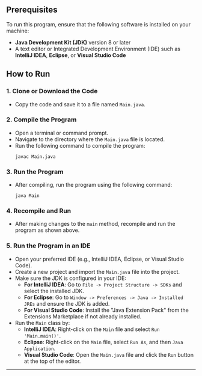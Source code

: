 ## Prerequisites

To run this program, ensure that the following software is installed on your machine:

- **Java Development Kit (JDK)** version 8 or later
- A text editor or Integrated Development Environment (IDE) such as **IntelliJ IDEA**, **Eclipse**, or **Visual Studio Code**

## How to Run

### 1. Clone or Download the Code
- Copy the code and save it to a file named `Main.java`.

### 2. Compile the Program
- Open a terminal or command prompt.
- Navigate to the directory where the `Main.java` file is located.
- Run the following command to compile the program:
  ```
  javac Main.java
  ```

### 3. Run the Program
- After compiling, run the program using the following command:
  ```
  java Main
  ```

### 4. Recompile and Run
- After making changes to the `main` method, recompile and run the program as shown above.

### 5. Run the Program in an IDE
- Open your preferred IDE (e.g., IntelliJ IDEA, Eclipse, or Visual Studio Code).
- Create a new project and import the `Main.java` file into the project.
- Make sure the JDK is configured in your IDE:
  - **For IntelliJ IDEA**: Go to `File -> Project Structure -> SDKs` and select the installed JDK.
  - **For Eclipse**: Go to `Window -> Preferences -> Java -> Installed JREs` and ensure the JDK is added.
  - **For Visual Studio Code**: Install the "Java Extension Pack" from the Extensions Marketplace if not already installed.
- Run the `Main` class by:
  - **IntelliJ IDEA**: Right-click on the `Main` file and select `Run 'Main.main()'`.
  - **Eclipse**: Right-click on the `Main` file, select `Run As`, and then `Java Application`.
  - **Visual Studio Code**: Open the `Main.java` file and click the `Run` button at the top of the editor.

---

